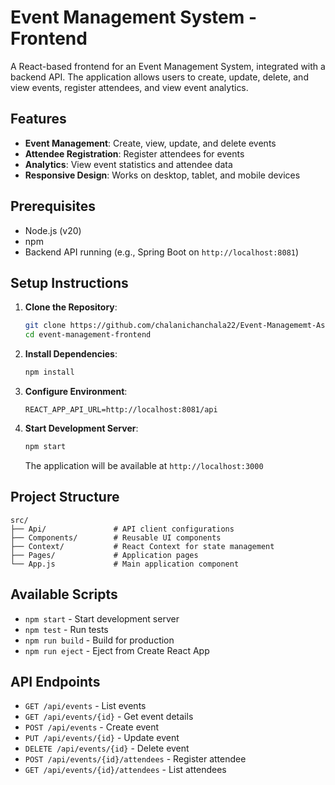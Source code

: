 # Event Management System - Frontend

A React-based frontend for an Event Management System, integrated with a backend API. The application allows users to create, update, delete, and view events, register attendees, and view event analytics.

## Features
- **Event Management**: Create, view, update, and delete events
- **Attendee Registration**: Register attendees for events
- **Analytics**: View event statistics and attendee data
- **Responsive Design**: Works on desktop, tablet, and mobile devices

## Prerequisites
- Node.js (v20)
- npm
- Backend API running (e.g., Spring Boot on `http://localhost:8081`)

## Setup Instructions
1. **Clone the Repository**:
   ```bash
   git clone https://github.com/chalanichanchala22/Event-Managememt-Assignment.git
   cd event-management-frontend
   ```

2. **Install Dependencies**:
   ```bash
   npm install
   ```

3. **Configure Environment**:
   ```
   REACT_APP_API_URL=http://localhost:8081/api
   ```

4. **Start Development Server**:
   ```bash
   npm start
   ```
   The application will be available at `http://localhost:3000`

## Project Structure
```
src/
├── Api/               # API client configurations
├── Components/        # Reusable UI components
├── Context/           # React Context for state management
├── Pages/             # Application pages
└── App.js             # Main application component
```

## Available Scripts
- `npm start` - Start development server
- `npm test` - Run tests
- `npm run build` - Build for production
- `npm run eject` - Eject from Create React App

## API Endpoints
- `GET /api/events` - List events
- `GET /api/events/{id}` - Get event details
- `POST /api/events` - Create event
- `PUT /api/events/{id}` - Update event
- `DELETE /api/events/{id}` - Delete event
- `POST /api/events/{id}/attendees` - Register attendee
- `GET /api/events/{id}/attendees` - List attendees